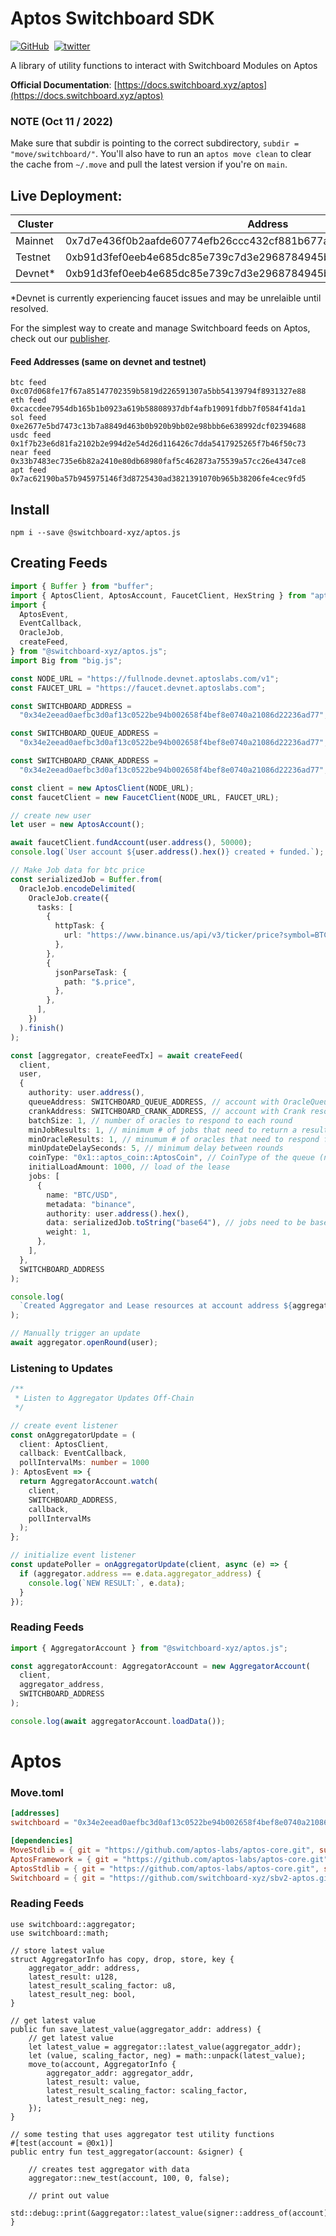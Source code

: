 # Aptos Switchboard SDK

[![GitHub](https://img.shields.io/badge/--181717?logo=github&logoColor=ffffff)](https://github.com/switchboard-xyz/aptos-sdk)&nbsp;
[![twitter](https://badgen.net/twitter/follow/switchboardxyz)](https://twitter.com/switchboardxyz)&nbsp;&nbsp;

A library of utility functions to interact with Switchboard Modules on Aptos

**Official Documentation**:
[https://docs.switchboard.xyz/aptos](https://docs.switchboard.xyz/aptos)

### NOTE (Oct 11 / 2022)

Make sure that subdir is pointing to the correct subdirectory,
`subdir = "move/switchboard/"`. You'll also have to run an `aptos move clean` to
clear the cache from `~/.move` and pull the latest version if you're on `main`.

## Live Deployment:

| Cluster  | Address                                                            |
| -------- | ------------------------------------------------------------------ |
| Mainnet  | 0x7d7e436f0b2aafde60774efb26ccc432cf881b677aca7faaf2a01879bd19fb8  |
| Testnet  | 0xb91d3fef0eeb4e685dc85e739c7d3e2968784945be4424e92e2f86e2418bf271 |
| Devnet\* | 0xb91d3fef0eeb4e685dc85e739c7d3e2968784945be4424e92e2f86e2418bf271 |

\*Devnet is currently experiencing faucet issues and may be unrelaible until
resolved.

For the simplest way to create and manage Switchboard feeds on Aptos, check out
our [publisher](https://app.switchboard.xyz).

#### Feed Addresses (same on devnet and testnet)

```
btc feed 0xc07d068fe17f67a85147702359b5819d226591307a5bb54139794f8931327e88
eth feed 0xcaccdee7954db165b1b0923a619b58808937dbf4afb19091fdbb7f0584f41da1
sol feed 0xe2677e5bd7473c13b7a8849d463b0b920b9bb02e98bbb6e638992dcf02394688
usdc feed 0x1f7b23e6d81fa2102b2e994d2e54d26d116426c7dda5417925265f7b46f50c73
near feed 0x33b7483ec735e6b82a2410e80db68980faf5c462873a75539a57cc26e4347ce8
apt feed 0x7ac62190ba57b945975146f3d8725430ad3821391070b965b38206fe4cec9fd5
```

## Install

```
npm i --save @switchboard-xyz/aptos.js
```

## Creating Feeds

```ts
import { Buffer } from "buffer";
import { AptosClient, AptosAccount, FaucetClient, HexString } from "aptos";
import {
  AptosEvent,
  EventCallback,
  OracleJob,
  createFeed,
} from "@switchboard-xyz/aptos.js";
import Big from "big.js";

const NODE_URL = "https://fullnode.devnet.aptoslabs.com/v1";
const FAUCET_URL = "https://faucet.devnet.aptoslabs.com";

const SWITCHBOARD_ADDRESS =
  "0x34e2eead0aefbc3d0af13c0522be94b002658f4bef8e0740a21086d22236ad77";

const SWITCHBOARD_QUEUE_ADDRESS =
  "0x34e2eead0aefbc3d0af13c0522be94b002658f4bef8e0740a21086d22236ad77";

const SWITCHBOARD_CRANK_ADDRESS =
  "0x34e2eead0aefbc3d0af13c0522be94b002658f4bef8e0740a21086d22236ad77";

const client = new AptosClient(NODE_URL);
const faucetClient = new FaucetClient(NODE_URL, FAUCET_URL);

// create new user
let user = new AptosAccount();

await faucetClient.fundAccount(user.address(), 50000);
console.log(`User account ${user.address().hex()} created + funded.`);

// Make Job data for btc price
const serializedJob = Buffer.from(
  OracleJob.encodeDelimited(
    OracleJob.create({
      tasks: [
        {
          httpTask: {
            url: "https://www.binance.us/api/v3/ticker/price?symbol=BTCUSD",
          },
        },
        {
          jsonParseTask: {
            path: "$.price",
          },
        },
      ],
    })
  ).finish()
);

const [aggregator, createFeedTx] = await createFeed(
  client,
  user,
  {
    authority: user.address(),
    queueAddress: SWITCHBOARD_QUEUE_ADDRESS, // account with OracleQueue resource
    crankAddress: SWITCHBOARD_CRANK_ADDRESS, // account with Crank resource
    batchSize: 1, // number of oracles to respond to each round
    minJobResults: 1, // minimum # of jobs that need to return a result
    minOracleResults: 1, // minumum # of oracles that need to respond for a result
    minUpdateDelaySeconds: 5, // minimum delay between rounds
    coinType: "0x1::aptos_coin::AptosCoin", // CoinType of the queue (now only AptosCoin)
    initialLoadAmount: 1000, // load of the lease
    jobs: [
      {
        name: "BTC/USD",
        metadata: "binance",
        authority: user.address().hex(),
        data: serializedJob.toString("base64"), // jobs need to be base64 encoded strings
        weight: 1,
      },
    ],
  },
  SWITCHBOARD_ADDRESS
);

console.log(
  `Created Aggregator and Lease resources at account address ${aggregator.address}. Tx hash ${createFeedTx}`
);

// Manually trigger an update
await aggregator.openRound(user);
```

### Listening to Updates

```ts
/**
 * Listen to Aggregator Updates Off-Chain
 */

// create event listener
const onAggregatorUpdate = (
  client: AptosClient,
  callback: EventCallback,
  pollIntervalMs: number = 1000
): AptosEvent => {
  return AggregatorAccount.watch(
    client,
    SWITCHBOARD_ADDRESS,
    callback,
    pollIntervalMs
  );
};

// initialize event listener
const updatePoller = onAggregatorUpdate(client, async (e) => {
  if (aggregator.address == e.data.aggregator_address) {
    console.log(`NEW RESULT:`, e.data);
  }
});
```

### Reading Feeds

```ts
import { AggregatorAccount } from "@switchboard-xyz/aptos.js";

const aggregatorAccount: AggregatorAccount = new AggregatorAccount(
  client,
  aggregator_address,
  SWITCHBOARD_ADDRESS
);

console.log(await aggregatorAccount.loadData());
```

# Aptos

### Move.toml

```toml
[addresses]
switchboard = "0x34e2eead0aefbc3d0af13c0522be94b002658f4bef8e0740a21086d22236ad77"

[dependencies]
MoveStdlib = { git = "https://github.com/aptos-labs/aptos-core.git", subdir = "aptos-move/framework/move-stdlib/", rev = "devnet" }
AptosFramework = { git = "https://github.com/aptos-labs/aptos-core.git", subdir = "aptos-move/framework/aptos-framework/", rev = "devnet" }
AptosStdlib = { git = "https://github.com/aptos-labs/aptos-core.git", subdir = "aptos-move/framework/aptos-stdlib/", rev = "devnet" }
Switchboard = { git = "https://github.com/switchboard-xyz/sbv2-aptos.git", subdir = "move/switchboard/", rev = "main" }
```

### Reading Feeds

```move
use switchboard::aggregator;
use switchboard::math;

// store latest value
struct AggregatorInfo has copy, drop, store, key {
    aggregator_addr: address,
    latest_result: u128,
    latest_result_scaling_factor: u8,
    latest_result_neg: bool,
}

// get latest value
public fun save_latest_value(aggregator_addr: address) {
    // get latest value
    let latest_value = aggregator::latest_value(aggregator_addr);
    let (value, scaling_factor, neg) = math::unpack(latest_value);
    move_to(account, AggregatorInfo {
        aggregator_addr: aggregator_addr,
        latest_result: value,
        latest_result_scaling_factor: scaling_factor,
        latest_result_neg: neg,
    });
}

// some testing that uses aggregator test utility functions
#[test(account = @0x1)]
public entry fun test_aggregator(account: &signer) {

    // creates test aggregator with data
    aggregator::new_test(account, 100, 0, false);

    // print out value
    std::debug::print(&aggregator::latest_value(signer::address_of(account)));
}
```
